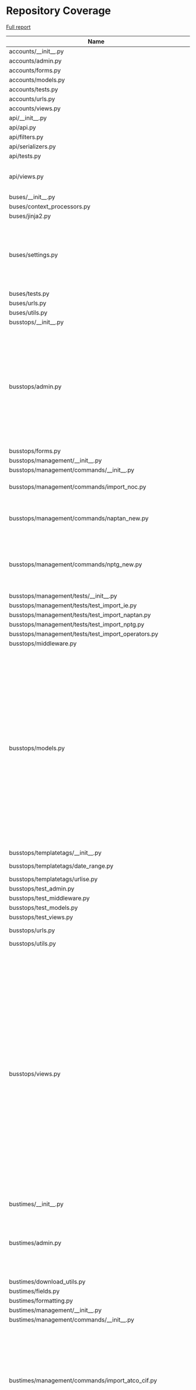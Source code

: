 # Repository Coverage

[Full report](https://htmlpreview.github.io/?https://github.com/jclgoodwin/bustimes.org/blob/python-coverage-comment-action-data/htmlcov/index.html)

| Name                                                            |    Stmts |     Miss |   Cover |   Missing |
|---------------------------------------------------------------- | -------: | -------: | ------: | --------: |
| accounts/\_\_init\_\_.py                                        |        0 |        0 |    100% |           |
| accounts/admin.py                                               |       41 |        0 |    100% |           |
| accounts/forms.py                                               |       50 |        0 |    100% |           |
| accounts/models.py                                              |       25 |        0 |    100% |           |
| accounts/tests.py                                               |       99 |        0 |    100% |           |
| accounts/urls.py                                                |        4 |        0 |    100% |           |
| accounts/views.py                                               |       61 |        1 |     98% |       108 |
| api/\_\_init\_\_.py                                             |        0 |        0 |    100% |           |
| api/api.py                                                      |       11 |        0 |    100% |           |
| api/filters.py                                                  |       61 |        5 |     92% |     53-57 |
| api/serializers.py                                              |      111 |        0 |    100% |           |
| api/tests.py                                                    |        7 |        0 |    100% |           |
| api/views.py                                                    |       93 |        6 |     94% |137-138, 141-148 |
| buses/\_\_init\_\_.py                                           |        0 |        0 |    100% |           |
| buses/context\_processors.py                                    |        7 |        0 |    100% |           |
| buses/jinja2.py                                                 |       36 |        2 |     94% |    40, 61 |
| buses/settings.py                                               |      112 |       21 |     81% |97-105, 125, 208, 227-235, 252-268, 320 |
| buses/tests.py                                                  |        5 |        0 |    100% |           |
| buses/urls.py                                                   |        6 |        0 |    100% |           |
| buses/utils.py                                                  |       17 |        0 |    100% |           |
| busstops/\_\_init\_\_.py                                        |        0 |        0 |    100% |           |
| busstops/admin.py                                               |      323 |       16 |     95% |103-109, 184, 243-251, 333-334, 380, 455, 459, 508, 540, 584, 588, 612, 616 |
| busstops/forms.py                                               |       46 |        0 |    100% |           |
| busstops/management/\_\_init\_\_.py                             |        0 |        0 |    100% |           |
| busstops/management/commands/\_\_init\_\_.py                    |        0 |        0 |    100% |           |
| busstops/management/commands/import\_noc.py                     |      130 |        3 |     98% |155, 184, 246 |
| busstops/management/commands/naptan\_new.py                     |      150 |        5 |     97% |47, 100, 151, 211, 256 |
| busstops/management/commands/nptg\_new.py                       |       94 |        7 |     93% |148, 158, 163, 169-170, 172-173 |
| busstops/management/tests/\_\_init\_\_.py                       |        0 |        0 |    100% |           |
| busstops/management/tests/test\_import\_ie.py                   |       63 |        0 |    100% |           |
| busstops/management/tests/test\_import\_naptan.py               |       67 |        0 |    100% |           |
| busstops/management/tests/test\_import\_nptg.py                 |       31 |        0 |    100% |           |
| busstops/management/tests/test\_import\_operators.py            |       64 |        0 |    100% |           |
| busstops/middleware.py                                          |       20 |        0 |    100% |           |
| busstops/models.py                                              |      613 |       31 |     95% |241, 287, 389, 426, 476, 502, 592, 631, 723, 787, 790-793, 804-805, 829-833, 838, 849, 868-869, 937, 949-953, 1011, 1053, 1068, 1105 |
| busstops/templatetags/\_\_init\_\_.py                           |        0 |        0 |    100% |           |
| busstops/templatetags/date\_range.py                            |       25 |        3 |     88% | 9, 22, 28 |
| busstops/templatetags/urlise.py                                 |       17 |        0 |    100% |           |
| busstops/test\_admin.py                                         |       53 |        0 |    100% |           |
| busstops/test\_middleware.py                                    |       10 |        0 |    100% |           |
| busstops/test\_models.py                                        |      143 |        0 |    100% |           |
| busstops/test\_views.py                                         |      275 |        0 |    100% |           |
| busstops/urls.py                                                |       20 |        2 |     90% |   136-138 |
| busstops/utils.py                                               |        3 |        0 |    100% |           |
| busstops/views.py                                               |      631 |       42 |     93% |114, 470, 496, 535, 714, 732, 796-799, 801, 915-920, 933, 1010, 1038-1039, 1044-1045, 1053-1062, 1207, 1255-1259, 1302, 1374, 1401-1402, 1406-1409, 1559, 1571-1572, 1577, 1589-1590 |
| bustimes/\_\_init\_\_.py                                        |        0 |        0 |    100% |           |
| bustimes/admin.py                                               |       97 |       12 |     88% |54, 60, 63-64, 67-68, 114-118, 141, 149, 162, 172 |
| bustimes/download\_utils.py                                     |       33 |        0 |    100% |           |
| bustimes/fields.py                                              |       31 |        1 |     97% |        12 |
| bustimes/formatting.py                                          |       19 |        0 |    100% |           |
| bustimes/management/\_\_init\_\_.py                             |        0 |        0 |    100% |           |
| bustimes/management/commands/\_\_init\_\_.py                    |        0 |        0 |    100% |           |
| bustimes/management/commands/import\_atco\_cif.py               |      235 |       25 |     89% |28-35, 40, 43-44, 66, 198, 200, 203, 205, 213, 219, 283, 316-321, 361-362, 429 |
| bustimes/management/commands/import\_bod\_timetables.py         |      267 |       24 |     91% |47, 98, 102, 105-108, 113, 118-119, 139, 168, 178, 189, 257, 267-271, 287-289, 310, 326-327, 343 |
| bustimes/management/commands/import\_gtfs.py                    |      234 |       22 |     91% |75, 79, 129-130, 146, 215, 217, 277-278, 280-281, 317-318, 324-325, 329-332, 340-342, 411 |
| bustimes/management/commands/import\_gtfs\_ember.py             |       89 |        0 |    100% |           |
| bustimes/management/commands/import\_gtfs\_flixbus.py           |      127 |        4 |     97% |93-95, 165 |
| bustimes/management/commands/import\_ni.py                      |       31 |        0 |    100% |           |
| bustimes/management/commands/import\_passenger.py               |      118 |       35 |     70% |51-54, 56-58, 102, 112-118, 146-179 |
| bustimes/management/commands/import\_tnds.py                    |       61 |        5 |     92% |46-48, 63-71 |
| bustimes/management/commands/import\_transxchange.py            |      780 |       75 |     90% |82, 94, 140-141, 365, 368-382, 411, 581-582, 619-620, 622-623, 646-647, 657, 665-666, 724, 735, 771, 797, 801-803, 857-861, 922, 926, 928, 944-949, 986-987, 998, 1015, 1023, 1025-1028, 1047, 1053, 1080, 1119, 1150-1151, 1178-1180, 1187, 1192-1193, 1204, 1209, 1222, 1247, 1296-1297, 1326-1327 |
| bustimes/management/tests/\_\_init\_\_.py                       |        0 |        0 |    100% |           |
| bustimes/management/tests/test\_import\_atco\_cif.py            |       70 |        0 |    100% |           |
| bustimes/management/tests/test\_import\_bod.py                  |      226 |        0 |    100% |           |
| bustimes/management/tests/test\_import\_gtfs.py                 |      103 |        0 |    100% |           |
| bustimes/management/tests/test\_import\_gtfs\_ember\_flixbus.py |       75 |        0 |    100% |           |
| bustimes/management/tests/test\_import\_ni.py                   |       21 |        0 |    100% |           |
| bustimes/management/tests/test\_import\_passenger.py            |       23 |        0 |    100% |           |
| bustimes/management/tests/test\_import\_transxchange.py         |      728 |        2 |     99% | 1076-1079 |
| bustimes/management/tests/test\_tnds.py                         |       22 |        0 |    100% |           |
| bustimes/models.py                                              |      320 |        6 |     98% |92, 343, 346, 375, 412, 446 |
| bustimes/tests.py                                               |      130 |        0 |    100% |           |
| bustimes/timetables.py                                          |      645 |       52 |     92% |62, 102-115, 144, 226-237, 268-269, 341-344, 356, 369-374, 420, 495, 498, 514-517, 519, 546, 655-670, 756-757, 828, 974-976 |
| bustimes/urls.py                                                |        3 |        0 |    100% |           |
| bustimes/utils.py                                               |      193 |       12 |     94% |217, 243-245, 265-266, 289, 334, 351-352, 364, 400 |
| bustimes/views.py                                               |      371 |       77 |     79% |161-175, 184-186, 194-203, 205-213, 220, 242, 332, 341, 377, 383, 463, 513, 519, 566, 590-592, 609, 613-641, 669-680, 689-695 |
| departures/\_\_init\_\_.py                                      |        0 |        0 |    100% |           |
| departures/avl.py                                               |       12 |        1 |     92% |        14 |
| departures/gtfsr.py                                             |       91 |        2 |     98% |   91, 111 |
| departures/live.py                                              |      134 |       14 |     90% |44, 59, 61, 63, 80-85, 145, 156, 168, 182 |
| departures/sources.py                                           |      216 |       33 |     85% |30, 54, 59, 63, 96, 112, 122, 125-127, 137-144, 149-150, 164-165, 173-174, 241, 308, 383, 387-388, 394-395, 398, 406 |
| departures/test\_gtfsr\_trip\_updates.py                        |       45 |        0 |    100% |           |
| departures/test\_gtfsr\_vehicle\_positions.py                   |       33 |        0 |    100% |           |
| departures/test\_live.py                                        |      111 |        0 |    100% |           |
| disruptions/\_\_init\_\_.py                                     |        0 |        0 |    100% |           |
| disruptions/admin.py                                            |       26 |        1 |     96% |        44 |
| disruptions/models.py                                           |       70 |        5 |     93% |41, 70, 94, 102, 112 |
| disruptions/siri\_sx.py                                         |      122 |       14 |     89% |50, 77, 89-92, 103-104, 135, 145-149 |
| disruptions/test\_siri\_sx.py                                   |       48 |        0 |    100% |           |
| disruptions/test\_tfl\_disruptions.py                           |       34 |        0 |    100% |           |
| disruptions/tests.py                                            |       16 |        0 |    100% |           |
| disruptions/tfl\_disruptions.py                                 |       85 |        2 |     98% |   63, 104 |
| disruptions/urls.py                                             |        3 |        0 |    100% |           |
| disruptions/views.py                                            |        9 |        0 |    100% |           |
| fares/\_\_init\_\_.py                                           |        0 |        0 |    100% |           |
| fares/admin.py                                                  |       37 |        2 |     95% |    26, 29 |
| fares/forms.py                                                  |       26 |        3 |     88% | 17, 40-41 |
| fares/management/commands/\_\_init\_\_.py                       |        0 |        0 |    100% |           |
| fares/management/commands/import\_netex\_fares.py               |      353 |       59 |     83% |28, 69-70, 121, 128-130, 223-224, 323, 367-368, 449, 528-535, 555, 564-565, 583-588, 595-632, 652-653, 663-664, 670-679 |
| fares/management/commands/mytrip\_ticketing.py                  |       38 |        3 |     92% | 15, 44-45 |
| fares/models.py                                                 |      176 |        8 |     95% |60, 142, 217, 222, 245-246, 250-251 |
| fares/mytrip.py                                                 |       53 |        4 |     92% |35, 49-50, 73 |
| fares/test\_mytrip.py                                           |       40 |        0 |    100% |           |
| fares/tests.py                                                  |       79 |        0 |    100% |           |
| fares/urls.py                                                   |        3 |        0 |    100% |           |
| fares/views.py                                                  |       44 |        0 |    100% |           |
| manage.py                                                       |        6 |        0 |    100% |           |
| transxchange/\_\_init\_\_.py                                    |        0 |        0 |    100% |           |
| transxchange/test\_txc.py                                       |       23 |        0 |    100% |           |
| transxchange/txc.py                                             |      467 |       16 |     97% |42, 113, 160, 218, 246, 292-299, 398, 410, 472, 505-506, 661, 692 |
| vehicles/\_\_init\_\_.py                                        |        0 |        0 |    100% |           |
| vehicles/admin.py                                               |      250 |       34 |     86% |32, 60, 87, 89, 182-183, 192, 205-206, 222, 251, 254, 277, 283, 285, 287, 290, 319, 337, 343, 381-396, 409, 422, 439, 488-490 |
| vehicles/apps.py                                                |        6 |        0 |    100% |           |
| vehicles/context\_processors.py                                 |       14 |        0 |    100% |           |
| vehicles/fields.py                                              |       37 |        0 |    100% |           |
| vehicles/filters.py                                             |       20 |        0 |    100% |           |
| vehicles/forms.py                                               |       93 |        3 |     97% |129, 167, 205 |
| vehicles/management/\_\_init\_\_.py                             |        0 |        0 |    100% |           |
| vehicles/management/commands/\_\_init\_\_.py                    |        0 |        0 |    100% |           |
| vehicles/management/commands/import\_bod\_avl.py                |      470 |       56 |     88% |51, 129, 145, 155-156, 199-202, 205-208, 251, 267, 282-283, 305-323, 377, 383, 436, 439, 443, 449, 464-465, 512-525, 554, 563-564, 583, 612, 646, 764, 839, 843 |
| vehicles/management/commands/import\_bushub.py                  |       76 |       14 |     82% |22-23, 27-28, 31-32, 43, 46, 62-63, 72, 82, 101, 109 |
| vehicles/management/commands/import\_edinburgh.py               |       72 |        4 |     94% |83, 87-90, 97 |
| vehicles/management/commands/import\_gtfsr\_ember.py            |       86 |        7 |     92% |78-79, 102-104, 120, 141 |
| vehicles/management/commands/import\_gtfsr\_ie.py               |      104 |        6 |     94% |71, 98, 145, 154, 161, 165 |
| vehicles/management/commands/import\_live\_jersey.py            |       33 |        0 |    100% |           |
| vehicles/management/commands/import\_polar.py                   |       78 |       27 |     65% |13-14, 25, 28, 33-39, 45-47, 51, 55-56, 61-62, 65, 75-78, 81, 94, 101 |
| vehicles/management/commands/import\_stagecoach\_avl.py         |       94 |       15 |     84% |105, 116-127, 155, 162, 167-168, 179-185, 207-215 |
| vehicles/management/commands/siri\_vm\_subscribe.py             |       26 |        0 |    100% |           |
| vehicles/management/import\_live\_vehicles.py                   |      283 |       59 |     79% |38, 51-67, 80, 121, 130, 136-138, 162, 177, 181, 190-193, 202, 215, 223, 228, 232-233, 235-236, 241-242, 256-262, 294-295, 336, 339-340, 354-355, 370-371, 375, 398-399, 406-410, 427, 437-439 |
| vehicles/management/tests/\_\_init\_\_.py                       |        0 |        0 |    100% |           |
| vehicles/management/tests/test\_bod\_avl.py                     |      310 |        0 |    100% |           |
| vehicles/management/tests/test\_bushub.py                       |       48 |        0 |    100% |           |
| vehicles/management/tests/test\_edinburgh.py                    |       51 |        0 |    100% |           |
| vehicles/management/tests/test\_import\_live\_jersey.py         |       31 |        0 |    100% |           |
| vehicles/management/tests/test\_polar.py                        |       33 |        0 |    100% |           |
| vehicles/management/tests/test\_siri\_post.py                   |       37 |        0 |    100% |           |
| vehicles/management/tests/test\_stagecoach\_avl.py              |       33 |        0 |    100% |           |
| vehicles/management/tests/test\_stats.py                        |       24 |        0 |    100% |           |
| vehicles/models.py                                              |      509 |       37 |     93% |75, 187, 213, 279, 298, 304, 376, 382, 433, 454, 582-583, 596, 604, 621-623, 631-632, 635-636, 641-642, 665, 686-690, 734, 741-744, 786, 799, 808, 819 |
| vehicles/rtpi.py                                                |       76 |        1 |     99% |        28 |
| vehicles/signals.py                                             |       11 |        0 |    100% |           |
| vehicles/tasks.py                                               |      132 |       24 |     82% |63-73, 80, 85, 95, 102-105, 108, 110, 119, 132, 136-137, 155, 169, 182-183, 237-238, 241 |
| vehicles/test\_models.py                                        |       65 |        0 |    100% |           |
| vehicles/test\_schedule\_adherence.py                           |       75 |        0 |    100% |           |
| vehicles/tests.py                                               |      438 |        0 |    100% |           |
| vehicles/time\_aware\_polyline.py                               |       56 |       48 |     14% |11, 18, 25, 36, 48-75, 79, 87-98, 106-120 |
| vehicles/urls.py                                                |        4 |        0 |    100% |           |
| vehicles/utils.py                                               |      128 |        6 |     95% |41-42, 155, 167-168, 172 |
| vehicles/views.py                                               |      590 |       60 |     90% |341-342, 393, 420, 435-436, 455-456, 482-483, 508-513, 518-519, 550, 568-569, 571, 576, 592-593, 611-630, 710-711, 718, 732, 840, 842, 844, 849, 894-895, 907-909, 995, 998-999, 1009, 1025-1030, 1070-1071, 1117, 1174-1213 |
| vosa/\_\_init\_\_.py                                            |        0 |        0 |    100% |           |
| vosa/admin.py                                                   |       36 |        0 |    100% |           |
| vosa/management/commands/\_\_init\_\_.py                        |        0 |        0 |    100% |           |
| vosa/management/commands/import\_vosa.py                        |      162 |        3 |     98% |25-26, 206 |
| vosa/models.py                                                  |       75 |        0 |    100% |           |
| vosa/tests.py                                                   |       60 |        0 |    100% |           |
| vosa/urls.py                                                    |        3 |        0 |    100% |           |
| vosa/views.py                                                   |       57 |        0 |    100% |           |
|                                                       **TOTAL** | **15762** | **1067** | **93%** |           |


## Setup coverage badge

Below are examples of the badges you can use in your main branch `README` file.

### Direct image

[![Coverage badge](https://raw.githubusercontent.com/jclgoodwin/bustimes.org/python-coverage-comment-action-data/badge.svg)](https://htmlpreview.github.io/?https://github.com/jclgoodwin/bustimes.org/blob/python-coverage-comment-action-data/htmlcov/index.html)

This is the one to use if your repository is private or if you don't want to customize anything.

### [Shields.io](https://shields.io) Json Endpoint

[![Coverage badge](https://img.shields.io/endpoint?url=https://raw.githubusercontent.com/jclgoodwin/bustimes.org/python-coverage-comment-action-data/endpoint.json)](https://htmlpreview.github.io/?https://github.com/jclgoodwin/bustimes.org/blob/python-coverage-comment-action-data/htmlcov/index.html)

Using this one will allow you to [customize](https://shields.io/endpoint) the look of your badge.
It won't work with private repositories. It won't be refreshed more than once per five minutes.

### [Shields.io](https://shields.io) Dynamic Badge

[![Coverage badge](https://img.shields.io/badge/dynamic/json?color=brightgreen&label=coverage&query=%24.message&url=https%3A%2F%2Fraw.githubusercontent.com%2Fjclgoodwin%2Fbustimes.org%2Fpython-coverage-comment-action-data%2Fendpoint.json)](https://htmlpreview.github.io/?https://github.com/jclgoodwin/bustimes.org/blob/python-coverage-comment-action-data/htmlcov/index.html)

This one will always be the same color. It won't work for private repos. I'm not even sure why we included it.

## What is that?

This branch is part of the
[python-coverage-comment-action](https://github.com/marketplace/actions/python-coverage-comment)
GitHub Action. All the files in this branch are automatically generated and may be
overwritten at any moment.